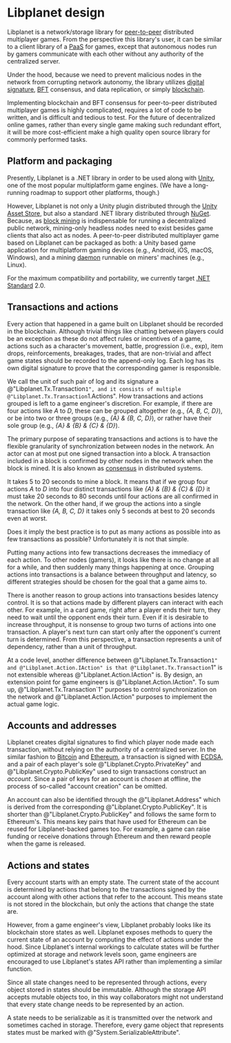 Libplanet design
================

Libplanet is a network/storage library for [peer-to-peer][P2P] distributed
multiplayer games.  From the perspective this library's user, it can be similar
to a client library of a [PaaS] for games, except that autonomous
nodes run by gamers communicate with each other without any authority of
the centralized server.

Under the hood, because we need to prevent malicious nodes in the network from
corrupting network autonomy, the library utilizes [digital signature],
[BFT] consensus, and data replication, or simply [blockchain].

Implementing blockchain and BFT consensus for peer-to-peer distributed
multiplayer games is highly complicated, requires a lot of code to
be written, and is difficult and tedious to test.  For the future of
decentralized online games, rather than every single game making such redundant
effort, it will be more cost-efficient make a high quality open source library
for commonly performed tasks.

[P2P]: https://en.wikipedia.org/wiki/Peer-to-peer
[PaaS]: https://en.wikipedia.org/wiki/Platform_as_a_service
[digital signature]: https://en.wikipedia.org/wiki/Digital_signature
[BFT]: https://en.wikipedia.org/wiki/Byzantine_fault_tolerance
[blockchain]: https://en.wikipedia.org/wiki/Blockchain


Platform and packaging
----------------------

Presently, Libplanet is a .NET library in order to be used along with [Unity],
one of the most popular multiplatform game engines.  (We have a long-running
roadmap to support other platforms, though.)

However, Libplanet is not only a Unity plugin distributed through
the [Unity Asset Store], but also a standard .NET library distributed through
[NuGet].  Because, as [block mining] is indispensable for running
a decentralized public network, mining-only headless nodes need to exist besides
game clients that also act as nodes. A peer-to-peer distributed multiplayer game
based on Libplanet can be packaged as both: a Unity based game application for
multiplatform gaming devices (e.g., Android, iOS, macOS, Windows), and a mining
[daemon] runnable on miners' machines (e.g., Linux).

For the maximum compatibility and portability, we currently target
[.NET Standard] 2.0.

[Unity]: https://unity3d.com/
[Unity Asset Store]: https://assetstore.unity.com/
[NuGet]: https://www.nuget.org/
[block mining]: https://en.bitcoin.it/wiki/Mining
[daemon]: https://en.wikipedia.org/wiki/Daemon_(computing)
[.NET Standard]: https://docs.microsoft.com/en-us/dotnet/standard/net-standard


Transactions and actions
------------------------

Every action that happened in a game built on Libplanet should be recorded in
the blockchain.  Although trivial things like chatting between players could be
an exception as these do not affect rules or incentives of a game, actions such
as a character's movement, battle, progression (i.e., exp), item drops,
reinforcements, breakages, trades, that are non-trivial and affect game states
should be recorded to the append-only log.  Each log has its own digital
signature to prove that the corresponding gamer is responsible.

We call the unit of such pair of log and its signature a
@"Libplanet.Tx.Transaction`1", and it consists of multiple
@"Libplanet.Tx.Transaction`1.Actions".  How transactions and actions grouped is
left to a game engineer's discretion.  For example, if there are four actions
like *A* to *D*, these can be grouped altogether (e.g., *{A, B, C, D}*),
or be into two or three groups (e.g., *{A} & {B, C, D}*), or rather have
their sole group (e.g., *{A} & {B} & {C} & {D}*).

The primary purpose of separating transactions and actions is to have
the flexible granularity of synchronization between nodes in the network.
An actor can at most put one signed transaction into a block. A transaction
included in a block is confirmed by other nodes in the network
when the block is mined.  It is also known as [consensus]
in distributed systems.

It takes 5 to 20 seconds to mine a block.  It means that if we group four
actions *A* to *D* into four distinct transactions like *{A} & {B} & {C} & {D}*
it must take 20 seconds to 80 seconds until four actions are all confirmed in
the network.  On the other hand, if we group the actions into a single
transaction like *{A, B, C, D}* it takes only 5 seconds
at best to 20 seconds even at worst.

Does it imply the best practice is to put as many actions as possible into
as few transactions as possible?  Unfortunately it is not that simple.

Putting many actions into few transactions decreases the immediacy of
each action.  To other nodes (gamers), it looks like there is no change at
all for a while, and then suddenly many things happening at once.
Grouping actions into transactions is a balance between throughput and latency,
 so different strategies should be chosen for the goal that a game aims to.

There is another reason to group actions into transactions besides latency
control.  It is so that actions made by different players can interact with
each other.
For example, in a card game, right after a player ends their turn, they need to
wait until the opponent ends their turn.  Even if it is desirable to increase
throughput, it is nonsense to group two turns of actions into one transaction.
A player's next turn can start only after the opponent's current turn is
determined.  From this perspective, a transaction represents a unit of
dependency, rather than a unit of throughput.

At a code level, another difference between @"Libplanet.Tx.Transaction`1" and
@"Libplanet.Action.IAction" is that @"Libplanet.Tx.Transaction`1" is not
extensible whereas @"Libplanet.Action.IAction" is.  By design, an extension
point for game engineers is @"Libplanet.Action.IAction".  To sum up,
@"Libplanet.Tx.Transaction`1" purposes to control synchronization on
the network and @"Libplanet.Action.IAction" purposes to implement the actual
game logic.

[consensus]: https://en.wikipedia.org/wiki/Consensus_(computer_science)


Accounts and addresses
----------------------

Libplanet creates digital signatures to find which player node made each
transaction, without relying on the authority of a centralized server.
In the similar fashion to [Bitcoin] and [Ethereum], a transaction is signed
with [ECDSA], and a pair of each player's sole @"Libplanet.Crypto.PrivateKey"
and @"Libplanet.Crypto.PublicKey" used to sign transactions construct
an *account*.  Since a pair of keys for an account is *chosen* at offline,
the process of so-called "account creation" can be omitted.

An account can also be identified through the @"Libplanet.Address" which is
derived from the corresponding @"Libplanet.Crypto.PublicKey".  It is shorter
than @"Libplanet.Crypto.PublicKey" and follows the same form to Ethereum's.
This means key pairs that have used for Ethereum can be reused for
Libplanet-backed games too.  For example, a game can raise funding or receive
donations through Ethereum and then reward people when the game is released.

[Bitcoin]: https://bitcoin.org/
[Ethereum]: https://www.ethereum.org/
[ECDSA]: https://en.wikipedia.org/wiki/Elliptic_Curve_Digital_Signature_Algorithm


Actions and states
------------------

Every account starts with an empty state. The current state of the account is
determined by actions that belong to the transactions signed by the account
along with other actions that refer to the account. This means state is not
stored in the blockchain, but only the actions that change the state are.

However, from a game engineer's view, Libplanet probably looks like its
blockchain store states as well. Libplanet exposes methods to query the current
state of an account by computing the effect of actions under the hood. Since
Libplanet's internal workings to calculate states will be further optimized
at storage and network levels soon, game engineers are encouraged to use
Libplanet's states API rather than implementing a similar function.

Since all state changes need to be represented through actions, every object
stored in states should be immutable.  Although the storage API accepts
mutable objects too, in this way collaborators might not understand that every
state change needs to be represented by an action.

A state needs to be serializable as it is transmitted over the network and
sometimes cached in storage. Therefore, every game object that represents states
must be marked with @"System.SerializableAttribute".

